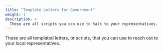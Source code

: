 ```yaml
---
title: "Template Letters for Government"
weight: 1
description: >
  These are all scripts you can use to talk to your representatives.
---
```


These are all templated letters, or scripts, that you can use to reach out 
to your local representatives.
